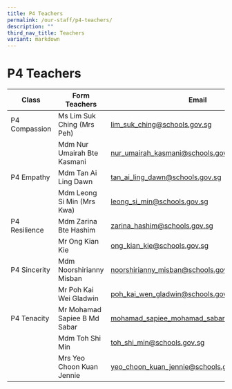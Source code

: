 ```yaml
---
title: P4 Teachers
permalink: /our-staff/p4-teachers/
description: ""
third_nav_title: Teachers
variant: markdown
---
```

<h1><b>P4 Teachers</b></h1>


| Class | Form Teachers | Email |
| -------- | -------- | -------- |
|  P4 Compassion   | Ms Lim Suk Ching (Mrs Peh)     | [lim_suk_ching@schools.gov.sg](mailto:lim_suk_ching@schools.gov.sg)   |
| | Mdm Nur Umairah Bte Kasmani|[nur_umairah_kasmani@schools.gov.sg](mailto:nur_umairah_kasmani@schools.gov.sg)|
|P4 Empathy|Mdm Tan Ai Ling Dawn|[tan_ai_ling_dawn@schools.gov.sg](mailto:tan_ai_ling_dawn@schools.gov.sg)|
| |Mdm Leong Si Min (Mrs Kwa)|[leong_si_min@schools.gov.sg](leong_si_min@schools.gov.sg)|
|P4 Resilience|Mdm Zarina Bte Hashim|[zarina_hashim@schools.gov.sg](mailto:zarina_hashim@schools.gov.sg)|
| |Mr Ong Kian Kie|[ong_kian_kie@schools.gov.sg](mailto:ong_kian_kie@schools.gov.sg)|
|P4 Sincerity|Mdm Noorshirianny Misban|[noorshirianny_misban@schools.gov.sg](mailto:noorshirianny_misban@schools.gov.sg)|
| |Mr Poh Kai Wei Gladwin|[poh_kai_wen_gladwin@schools.gov.sg](mailto:poh_kai_wen_gladwin@schools.gov.sg)|
|P4 Tenacity|Mr Mohamad Sapiee B Md Sabar|[mohamad_sapiee_mohamad_sabar@schools.gov.sgg](mailto:mohamad_sapiee_mohamad_sabar@schools.gov.sg)|
| |Mdm Toh Shi Min|[toh_shi_min@schools.gov.sg](mailto:toh_shi_min@schools.gov.sg)|
| |Mrs Yeo Choon Kuan Jennie|[yeo_choon_kuan_jennie@schools.gov.sg](mailto:yeo_choon_kuan_jennie@schools.gov.sg)|